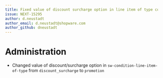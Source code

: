 ```yaml
---
title: Fixed value of discount surcharge option in line item of type condition
issue: NEXT-15295
author: d.neustadt
author_email: d.neustadt@shopware.com 
author_github: dneustadt
---
```

# Administration
* Changed value of discount/surcharge option in `sw-condition-line-item-of-type` from `discount_surcharge` to `promotion`
